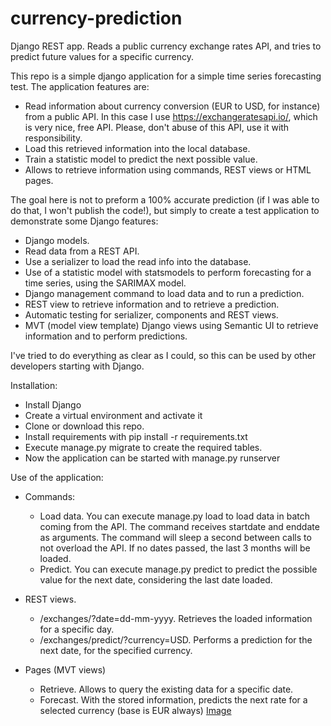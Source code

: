 # currency-prediction
Django REST app. Reads a public currency exchange rates API, and tries to predict future values for a specific currency.

This repo is a simple django application for a simple time series forecasting test. The application features are:

- Read information about currency conversion (EUR to USD, for instance) from a public API. In this case I use https://exchangeratesapi.io/, which is very nice, free API. Please, don't abuse of this API, use it with responsibility.
- Load this retrieved information into the local database.
- Train a statistic model to predict the next possible value.
- Allows to retrieve information using commands, REST views or HTML pages.

The goal here is not to preform a 100% accurate prediction (if I was able to do that, I won't publish the code!), but simply to create a test application to demonstrate some Django features:

- Django models.
- Read data from a REST API.
- Use a serializer to load the read info into the database.
- Use of a statistic model with statsmodels to perform forecasting for a time series, using the SARIMAX model.
- Django management command to load data and to run a prediction.
- REST view to retrieve information and to retrieve a prediction.
- Automatic testing for serializer, components and REST views.
- MVT (model view template) Django views using Semantic UI to retrieve information and to perform predictions.

I've tried to do everything as clear as I could, so this can be used by other developers starting with Django.

Installation:

- Install Django
- Create a virtual environment and activate it
- Clone or download this repo.
- Install requirements with pip install -r requirements.txt
- Execute manage.py migrate to create the required tables.
- Now the application can be started with manage.py runserver

Use of the application:

- Commands:
	- Load data. You can execute manage.py load to load data in batch coming from the API. The command receives startdate and enddate as arguments. The command will sleep a second between calls to not overload the API. If no dates passed, the last 3 months will be loaded.
	- Predict. You can execute manage.py predict to predict the possible value for the next date, considering the last date loaded.

- REST views.
	- /exchanges/?date=dd-mm-yyyy. Retrieves the loaded information for a specific day.
	- /exchanges/predict/?currency=USD. Performs a prediction for the next date, for the specified currency.

- Pages (MVT views)
	- Retrieve. Allows to query the existing data for a specific date.
	- Forecast. With the stored information, predicts the next rate for a selected currency (base is EUR always)
	[Image](./doc_images/forecast_page.png)
